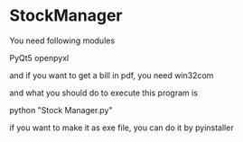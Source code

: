 # StockManager

You need following modules

PyQt5
openpyxl

and if you want to get a bill in pdf, you need win32com

and what you should do to execute this program is 

python "Stock Manager.py"

if you want to make it as exe file, you can do it by pyinstaller
